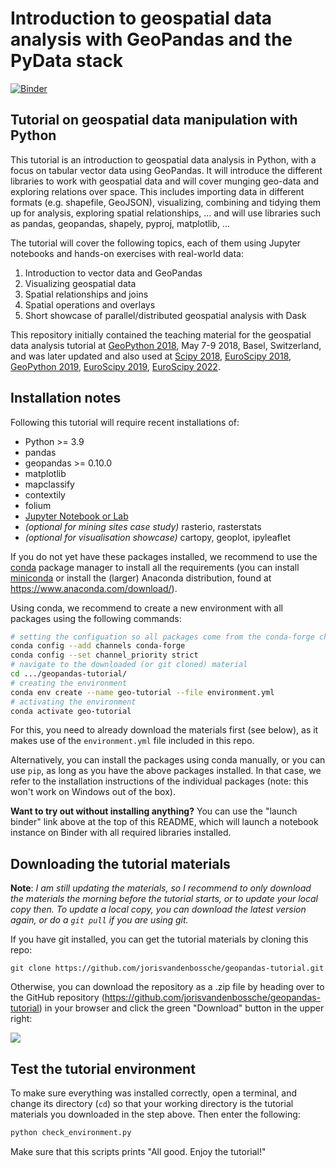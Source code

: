 # Introduction to geospatial data analysis with GeoPandas and the PyData stack

[![Binder](https://mybinder.org/badge.svg)](https://mybinder.org/v2/gh/errhythm/geopandas-tutorial/main)

## Tutorial on geospatial data manipulation with Python

This tutorial is an introduction to geospatial data analysis in Python, with a focus on tabular vector data using GeoPandas. 
It will introduce the different libraries to work with geospatial data and will cover munging geo-data and exploring relations over space. This includes importing data in different formats (e.g. shapefile, GeoJSON), visualizing, combining and tidying them up for analysis, exploring spatial relationships, ... and will use libraries such as pandas, geopandas, shapely, pyproj, matplotlib, ... 
 
The tutorial will cover the following topics, each of them using Jupyter notebooks and hands-on exercises with real-world data:

1. Introduction to vector data and GeoPandas
2. Visualizing geospatial data
3. Spatial relationships and joins
4. Spatial operations and overlays
5. Short showcase of parallel/distributed geospatial analysis with Dask

This repository initially contained the teaching material for the geospatial data analysis tutorial
at [GeoPython 2018](http://2018.geopython.net), May 7-9 2018, Basel, Switzerland, and was later updated and also
used at [Scipy 2018](https://scipy2018.scipy.org/), [EuroScipy 2018](https://www.euroscipy.org/2018/), [GeoPython 2019](http://2019.geopython.net), [EuroScipy 2019](https://www.euroscipy.org/2019/), [EuroScipy 2022](https://www.euroscipy.org/2022/).


## Installation notes

Following this tutorial will require recent installations of:

- Python >= 3.9
- pandas
- geopandas >= 0.10.0
- matplotlib
- mapclassify
- contextily
- folium
- [Jupyter Notebook or Lab](http://jupyter.org)
- *(optional for mining sites case study)* rasterio, rasterstats
- *(optional for visualisation showcase)* cartopy, geoplot, ipyleaflet

If you do not yet have these packages installed, we recommend to use the [conda](http://conda.pydata.org/docs/intro.html) package manager to install all the requirements 
(you can install [miniconda](http://conda.pydata.org/miniconda.html) or install the (larger) Anaconda
distribution, found at https://www.anaconda.com/download/).

Using conda, we recommend to create a new environment with all packages using the
following commands:

```bash
# setting the configuation so all packages come from the conda-forge channel
conda config --add channels conda-forge
conda config --set channel_priority strict
# navigate to the downloaded (or git cloned) material
cd .../geopandas-tutorial/
# creating the environment
conda env create --name geo-tutorial --file environment.yml
# activating the environment
conda activate geo-tutorial
```

For this, you need to already download the materials first (see below), as it
makes use of the `environment.yml` file included in this repo.

Alternatively, you can install the packages using conda manually, or you can
use ``pip``, as long as you have the above packages installed. In that case,
we refer to the installation instructions of the individual packages (note:
this won't work on Windows out of the box).

**Want to try out without installing anything?** You can use the "launch binder" link above at the top of this README, which will launch a notebook instance on Binder with all required libraries installed.


## Downloading the tutorial materials

**Note**: *I am still updating the materials, so I recommend to only download the materials the morning before the tutorial starts, or to update your local copy then. To update a local copy, you can download the latest version again, or do a `git pull` if you are using git.*

If you have git installed, you can get the tutorial materials by cloning this repo:

    git clone https://github.com/jorisvandenbossche/geopandas-tutorial.git

Otherwise, you can download the repository as a .zip file by heading over
to the GitHub repository (https://github.com/jorisvandenbossche/geopandas-tutorial) in
your browser and click the green "Download" button in the upper right:

![](img/download-button.png)


## Test the tutorial environment

To make sure everything was installed correctly, open a terminal, and change its directory (`cd`) so that your working directory is the tutorial materials you downloaded in the step above. Then enter the following:

```sh
python check_environment.py
```

Make sure that this scripts prints "All good. Enjoy the tutorial!"

